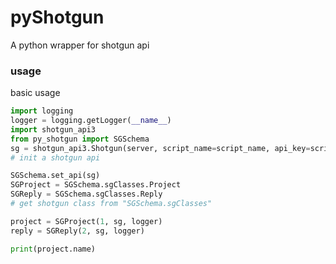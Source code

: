 # pyShotgun
A python wrapper for shotgun api

### usage
basic usage

```python
import logging
logger = logging.getLogger(__name__)
import shotgun_api3
from py_shotgun import SGSchema
sg = shotgun_api3.Shotgun(server, script_name=script_name, api_key=script_key)
# init a shotgun api

SGSchema.set_api(sg)
SGProject = SGSchema.sgClasses.Project
SGReply = SGSchema.sgClasses.Reply
# get shotgun class from "SGSchema.sgClasses"

project = SGProject(1, sg, logger)
reply = SGReply(2, sg, logger)

print(project.name)
```
